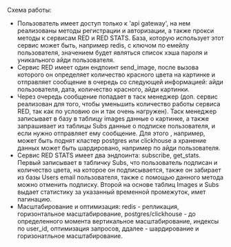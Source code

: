 Схема работы:
- Пользователь имеет доступ только к 'api gateway', на нем реализованы методы регистрации и авторизации,
а также прокси методы к сервисам RED и RED STATS. База, которую использует этот сервис может быть, например redis,
с ключом по емейлу пользователя, значением будет являться список хэша пароля и уникального айди пользователя.
- Сервис RED имеет один ендпоинт send_image, после вызова которого он определяет количество красного цвета
на картинке и отправляет сообщение в очередь со следующей информацией: айди пользователя, дата, количество красного,
айди картинки.
- Через очередь сообщение попадает в таск менеджер (доп. сервис реализован для того, чтобы уменьшить количество
работы сервиса RED, так как по условию он и так очень нагружен). Таск менеджер записывает в базу в таблицу images данные
о картинке, а также запрашивает из таблицы Subs данные о подписке пользователя, и если нужно отправляет ему сообщение.
Для этого , например, может быть поднят кластер postgres или clickhouse а хранение данных может быть шардировано, например
по айди пользователя.
- Сервис RED STATS имеет два эндпоинта: subscribe, get_stats. Первый записывает в табличку Subs, что пользователь
подписан и количество цвета, на которое он подписывается, также он забирает из базы Users email пользователя, также
с помощью данного метода можно отменить подписку.
Второй на основе таблиц Images и Subs выдает статистику за указанный временной промежуток, имет пагинацию.
- Масштабирование и оптимизация:
redis - репликация, горизонтальное масштабирование,
postgres/clickhouse - до определенного момента вертикальное масштабирование, индексы по user_id, оптимизация запросов,
ддалее - шардирование и горизонатльное масштабирование. 
